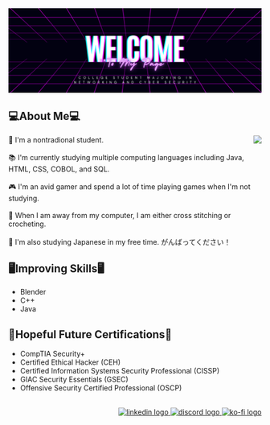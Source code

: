 <img src="/Heading.png">

## 💻About Me💻

<img align="right" height="200" src="https://media1.tenor.com/m/pBdSZujHiacAAAAC/tkthao219-bunny.gif"  />


<p align="left">
    📔 I'm a nontradional student. <br><br>
    📚 I'm currently studying multiple computing languages including Java, HTML, CSS, COBOL, and SQL.<br><br>
    🎮 I'm an avid gamer and spend a lot of time playing games when I'm not studying.<br><br>
    🧶 When I am away from my computer, I am either cross stitching or crocheting.<br><br>
    📖 I'm also studying Japanese in my free time. がんばってください！
</p>

## 🖥Improving Skills🖥
* Blender
* C++
 * Java

## 💼Hopeful Future Certifications💼
 * CompTIA Security+
 * Certified Ethical Hacker (CEH)
 * Certified Information Systems Security Professional (CISSP)
 * GIAC Security Essentials (GSEC)
 * Offensive Security Certified Professional (OSCP)
    

<br clear="both">

<div align="right">
  <a href="https://www.linkedin.com/in/kelsi-kubr-89650a152/" target="_blank">
    <img src="https://raw.githubusercontent.com/maurodesouza/profile-readme-generator/master/src/assets/icons/social/linkedin/default.svg" width="52" height="40" alt="linkedin logo"  />
  </a>
  <a href="https://discord.com/channels/@fanglett" target="_blank">
    <img src="https://raw.githubusercontent.com/maurodesouza/profile-readme-generator/master/src/assets/icons/social/discord/default.svg" width="52" height="40" alt="discord logo"  />
  </a>
  <a href="https://ko-fi.com/fanglett" target="_blank">
    <img src="https://raw.githubusercontent.com/maurodesouza/profile-readme-generator/master/src/assets/icons/social/ko-fi/default.svg" width="52" height="40" alt="ko-fi logo"  />
  </a>
</div>

